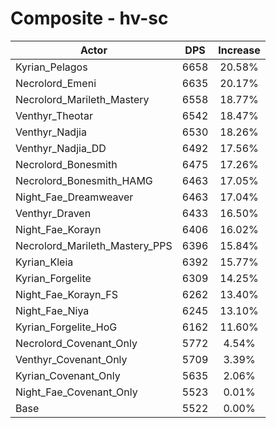 # Composite - hv-sc
| Actor | DPS | Increase |
|---|:---:|:---:|
|Kyrian_Pelagos|6658|20.58%|
|Necrolord_Emeni|6635|20.17%|
|Necrolord_Marileth_Mastery|6558|18.77%|
|Venthyr_Theotar|6542|18.47%|
|Venthyr_Nadjia|6530|18.26%|
|Venthyr_Nadjia_DD|6492|17.56%|
|Necrolord_Bonesmith|6475|17.26%|
|Necrolord_Bonesmith_HAMG|6463|17.05%|
|Night_Fae_Dreamweaver|6463|17.04%|
|Venthyr_Draven|6433|16.50%|
|Night_Fae_Korayn|6406|16.02%|
|Necrolord_Marileth_Mastery_PPS|6396|15.84%|
|Kyrian_Kleia|6392|15.77%|
|Kyrian_Forgelite|6309|14.25%|
|Night_Fae_Korayn_FS|6262|13.40%|
|Night_Fae_Niya|6245|13.10%|
|Kyrian_Forgelite_HoG|6162|11.60%|
|Necrolord_Covenant_Only|5772|4.54%|
|Venthyr_Covenant_Only|5709|3.39%|
|Kyrian_Covenant_Only|5635|2.06%|
|Night_Fae_Covenant_Only|5523|0.01%|
|Base|5522|0.00%|
